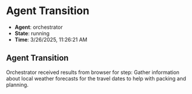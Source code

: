 # Agent Transition

- **Agent**: orchestrator
- **State**: running
- **Time**: 3/26/2025, 11:26:21 AM

## Agent Transition

Orchestrator received results from browser for step: Gather information about local weather forecasts for the travel dates to help with packing and planning.

